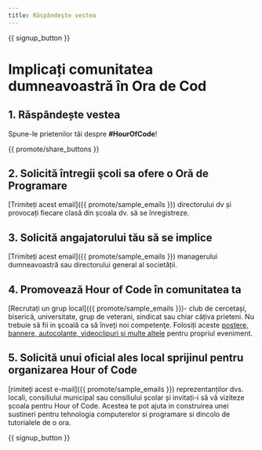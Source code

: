 ```yaml
---
title: Răspândește vestea
---
```


{{ signup_button }}

# Implicați comunitatea dumneavoastră în Ora de Cod

## 1. Răspândește vestea

Spune-le prietenilor tăi despre **#HourOfCode**!

{{ promote/share_buttons }}

## 2. Solicită întregii şcoli sa ofere o Oră de Programare

[Trimiteți acest email]({{ promote/sample_emails }}) directorului dv și provocați fiecare clasă din școala dv. să se înregistreze.

## 3. Solicită angajatorului tău să se implice

[Trimiteți acest email]({{ promote/sample_emails }}) managerului dumneavoastră sau directorului general al societății. 

## 4. Promovează Hour of Code în comunitatea ta

[Recrutați un grup local]({{ promote/sample_emails }})- club de cercetași, biserică, universitate, grup de veterani, sindicat sau chiar câțiva prieteni. Nu trebuie să fii in şcoală ca să înveţi noi competenţe. Folosiți aceste [postere, bannere, autocolante, videoclipuri și multe altele](/promote/resources) pentru propriul eveniment.

## 5. Solicită unui oficial ales local sprijinul pentru organizarea Hour of Code

[rimiteți acest e-mail]({{ promote/sample_emails }}) reprezentanților dvs. locali, consiliului municipal sau consiliului școlar și invitați-i să vă viziteze școala pentru Hour of Code. Acestea te pot ajuta in construirea unei sustineri pentru tehnologia computerelor si programare si dincolo de tutorialele de o ora.

{{ signup_button }}